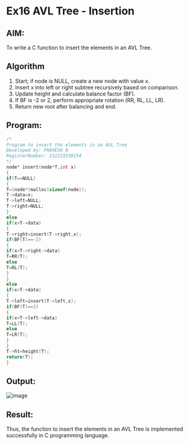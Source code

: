 # Ex16 AVL Tree - Insertion
## AIM:
To write a C function to insert the elements in an AVL Tree.

## Algorithm
1. Start; if node is NULL, create a new node with value x.
2. Insert x into left or right subtree recursively based on comparison.
3. Update height and calculate balance factor (BF).
4. If BF is -2 or 2, perform appropriate rotation (RR, RL, LL, LR).
5. Return new root after balancing and end.

## Program:
```c
/*
Program to insert the elements in an AVL Tree
Developed by: PRAVESH N
RegisterNumber: 212223230154
*/
node* insert(node*T,int x)
{
if(T==NULL)
{
T=(node*)malloc(sizeof(node));
T->data=x;
T->left=NULL;
T->right=NULL;
}
else
if(x>T->data)
{
T->right=insert(T->right,x);
if(BF(T)==-2)
{
if(x>T->right->data)
T=RR(T);
else
T=RL(T);
}
}
else
if(x<T->data)
{
T->left=insert(T->left,x);
if(BF(T)==2)
{
if(x<T->left->data)
T=LL(T);
else
T=LR(T);
}
}
T->ht=height(T);
return(T);
}

```

## Output:

![image](https://github.com/user-attachments/assets/adee5ec8-c082-43db-bbf3-5c68e5e2eb44)


## Result:
Thus, the function to insert the elements in an AVL Tree is implemented successfully in C programming language.
